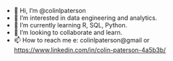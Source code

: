 - 👋 Hi, I’m @colinlpaterson
- 👀 I’m interested in data engineering and analytics.
- 🌱 I’m currently learning R, SQL, Python.
- 💞️ I’m looking to collaborate and learn.
- 📫 How to reach me e: colinlpaterson@gmail or https://www.linkedin.com/in/colin-paterson-4a5b3b/

<!---
colinlpaterson/colinlpaterson is a ✨ special ✨ repository because its `README.md` (this file) appears on your GitHub profile.
You can click the Preview link to take a look at your changes.
--->

